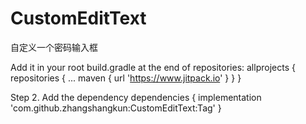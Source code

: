 # CustomEditText
自定义一个密码输入框


Add it in your root build.gradle at the end of repositories:
	allprojects {
		repositories {
			...
			maven { url 'https://www.jitpack.io' }
		}
	}
	
	
Step 2. Add the dependency
	dependencies {
	        implementation 'com.github.zhangshangkun:CustomEditText:Tag'
	}
  
  
